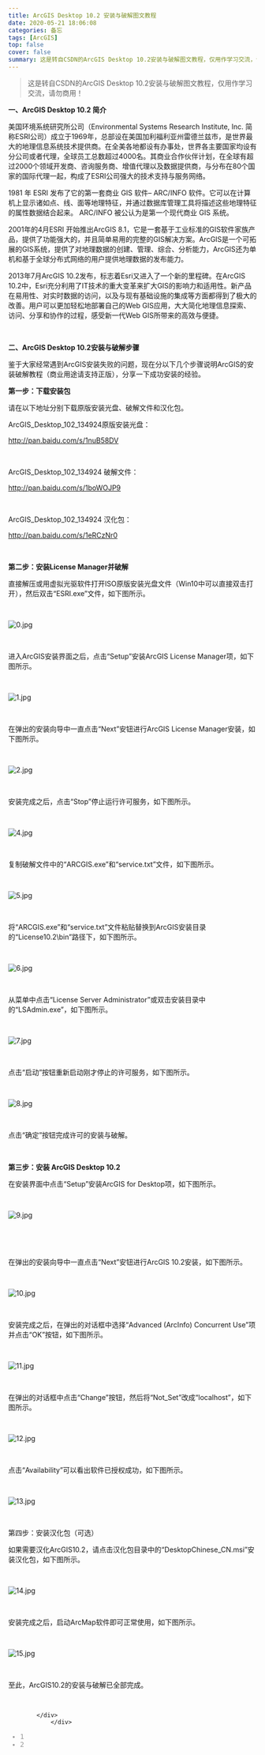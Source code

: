 ```yaml
---
title: ArcGIS Desktop 10.2 安装与破解图文教程
date: 2020-05-21 18:06:08
categories: 备忘
tags: [ArcGIS]
top: false
cover: false
summary: 这是转自CSDN的ArcGIS Desktop 10.2安装与破解图文教程，仅用作学习交流，请勿商用！
---
```

>这是转自CSDN的ArcGIS Desktop 10.2安装与破解图文教程，仅用作学习交流，请勿商用！
<div id="article_content" class="article_content clearfix">
            <link rel="stylesheet" href="https://csdnimg.cn/release/phoenix/template/css/ck_htmledit_views-211130ba7a.css">
                            <div id="content_views" class="markdown_views prism-dracula">
                    <!-- flowchart 箭头图标 勿删 -->
                    <svg xmlns="http://www.w3.org/2000/svg" style="display: none;">
                        <path stroke-linecap="round" d="M5,0 0,2.5 5,5z" id="raphael-marker-block" style="-webkit-tap-highlight-color: rgba(0, 0, 0, 0);"></path>
                    </svg>
                                            <div id="article_content" class="article_content clearfix csdn-tracking-statistics">
<p><strong><span>一、ArcGIS Desktop 10.2 简介</span></strong></p>
<p>
<span>美国环境系统研究所公司（Environmental Systems Research Institute, Inc. 简称ESRI公司）成立于1969年，总部设在美国加利福利亚州雷德兰兹市，是世界最大的地理信息系统技术提供商。在全美各地都设有办事处，世界各主要国家均设有分公司或者代理，全球员工总数超过4000名。其商业合作伙伴计划，在全球有超过2000个领域开发商、咨询服务商、增值代理以及数据提供商，与分布在80个国家的国际代理一起，构成了ESRI公司强大的技术支持与服务网络。</span></p>
<p>
<span>1981 年 ESRI 发布了它的第一套商业 GIS 软件– ARC/INFO 软件。它可以在计算机上显示诸如点、线、面等地理特征，并通过数据库管理工具将描述这些地理特征的属性数据结合起来。 ARC/INFO 被公认为是第一个现代商业 GIS 系统。</span></p>
<p>
<span>2001年的4月ESRI 开始推出ArcGIS 8.1，它是一套基于工业标准的GIS软件家族产品，提供了功能强大的，并且简单易用的完整的GIS解决方案。ArcGIS是一个可拓展的GIS系统，提供了对地理数据的创建、管理、综合、分析能力，ArcGIS还为单机和基于全球分布式网络的用户提供地理数据的发布能力。</span></p>
<p>
<span>2013年7月ArcGIS 10.2发布，标志着Esri又进入了一个新的里程碑。在ArcGIS 10.2中，Esri充分利用了IT技术的重大变革来扩大GIS的影响力和适用性。新产品在易用性、对实时数据的访问，以及与现有基础设施的集成等方面都得到了极大的改善。用户可以更加轻松地部署自己的Web GIS应用，大大简化地理信息探索、访问、分享和协作的过程，感受新一代Web GIS所带来的高效与便捷。</span></p>
<p>
<span><br></span></p>
<p><strong><span>二、ArcGIS Desktop 10.2安装与破解步骤</span></strong><span><strong><span></span><span></span></strong></span></p>
<p>
<span>鉴于大家经常遇到ArcGIS安装失败的问题，现在分以下几个步骤说明ArcGIS的安装破解教程（商业用途请支持正版），分享一下成功安装的经验。</span></p>
<p>
<span><strong><span>第一步：下载安装包</span></strong></span></p>
<p>
<span>请在以下地址分别下载原版安装光盘、破解文件和汉化包。</span></p>
<p>
<span>ArcGIS_Desktop_102_134924原版安装光盘：</span></p>
<p>
<span><a href="http://pan.baidu.com/s/1nuB58DV" rel="nofollow" target="_blank">http://pan.baidu.com/s/1nuB58DV</a></span></p>
<p><br></p>
<p>
<span>ArcGIS_Desktop_102_134924 破解文件：</span></p>
<p>
<span><a href="http://pan.baidu.com/s/1boWOJP9" rel="nofollow" target="_blank">http://pan.baidu.com/s/1boWOJP9</a></span></p>
<p><br></p>
<p>
<span>ArcGIS_Desktop_102_134924 汉化包：</span></p>
<p>
<span><a href="http://pan.baidu.com/s/1eRCzNr0" rel="nofollow" target="_blank">http://pan.baidu.com/s/1eRCzNr0</a></span></p>
<p><br></p>
<p>
<span><strong><span>第二步：安装License Manager并破解</span></strong></span></p>
<p>
<span>直接解压或用虚拟光驱软件打开ISO原版安装光盘文件（Win10中可以直接双击打开），然后双击“ESRI.exe”文件，如下图所示。</span></p>
<p><span><br></span></p>
<p>
<span><img src="http://pic.rivermap.cn/upload/201706/26/201706261102180129.jpg" title="0.jpg" alt="0.jpg"></span></p>
<p><span><br></span></p>
<p>
<span>进入ArcGIS安装界面之后，点击“Setup”安装ArcGIS License Manager项，如下图所示。</span></p>
<p><span><br></span></p>
<p>
<span><img src="http://pic.rivermap.cn/upload/201706/26/201706261103018415.jpg" title="1.jpg" alt="1.jpg"></span></p>
<p><span><br></span></p>
<p>
<span>在弹出的安装向导中一直点击“Next”安钮进行ArcGIS License Manager安装，如下图所示。</span></p>
<p><span><br></span></p>
<p>
<span><img src="http://pic.rivermap.cn/upload/201706/26/201706261103297794.jpg" title="2.jpg" alt="2.jpg"></span></p>
<p>
<span><br></span></p>
<p>
<span>安装完成之后，点击“Stop”停止运行许可服务，如下图所示。</span></p>
<p>
<span><br></span></p>
<p>
<span><img src="http://pic.rivermap.cn/upload/201706/26/201706261104180300.jpg" title="4.jpg" alt="4.jpg"></span></p>
<p>
<span><br></span></p>
<p>
<span>复制破解文件中的“ARCGIS.exe”和“service.txt”文件，如下图所示。</span></p>
<p><span><br></span></p>
<p>
<span><img src="http://pic.rivermap.cn/upload/201706/26/201706261104382646.jpg" title="5.jpg" alt="5.jpg"></span></p>
<p>
<span><br></span></p>
<p>
<span>将“ARCGIS.exe”和“service.txt”文件粘贴替换到ArcGIS安装目录的“License10.2\bin”路径下，如下图所示。</span></p>
<p><span><br></span></p>
<p>
<span><img src="http://pic.rivermap.cn/upload/201706/26/201706261105053119.jpg" title="6.jpg" alt="6.jpg"></span></p>
<p>
<span><br></span></p>
<p>
<span>从菜单中点击“License Server Administrator”或双击安装目录中的“LSAdmin.exe”，如下图所示。</span></p>
<p><span><br></span></p>
<p>
<span><img src="http://pic.rivermap.cn/upload/201706/26/201706261105214996.jpg" title="7.jpg" alt="7.jpg"></span></p>
<p><span><br></span></p>
<p>
<span>点击“启动”按钮重新启动刚才停止的许可服务，如下图所示。</span></p>
<p><span><br></span></p>
<p>
<span><img src="http://pic.rivermap.cn/upload/201706/26/201706261105425623.jpg" title="8.jpg" alt="8.jpg"></span></p>
<p><span><br></span></p>
<p>
<span>点击“确定”按钮完成许可的安装与破解。</span></p>
<p>
<span><br></span></p>
<p>
<span><strong><span>第三步：安装 ArcGIS Desktop 10.2</span></strong></span></p>
<p>
<span>在安装界面中点击“Setup”安装ArcGIS for Desktop项，如下图所示。</span></p>
<p><span><br></span></p>
<p>
<span><img src="http://pic.rivermap.cn/upload/201706/26/201706261106152190.jpg" title="9.jpg" alt="9.jpg"></span></p>
<p><br></p>
<p><span><br></span></p>
<p>
<span>在弹出的安装向导中一直点击“Next”安钮进行ArcGIS 10.2安装，如下图所示。</span></p>
<p><span><br></span></p>
<p>
<span><img src="http://pic.rivermap.cn/upload/201706/26/201706261106326411.jpg" title="10.jpg" alt="10.jpg"></span></p>
<p>
<span><br></span></p>
<p>
<span>安装完成之后，在弹出的对话框中选择“Advanced (ArcInfo) Concurrent Use”项并点击“OK”按钮，如下图所示。</span></p>
<p><span><br></span></p>
<p>
<span><img src="http://pic.rivermap.cn/upload/201706/26/201706261106472975.jpg" title="11.jpg" alt="11.jpg"></span></p>
<p>
<span><br></span></p>
<p>
<span>在弹出的对话框中点击“Change”按钮，然后将“Not_Set”改成“localhost”，如下图所示。</span></p>
<p><span><br></span></p>
<p>
<span><img src="http://pic.rivermap.cn/upload/201706/26/201706261107326575.jpg" title="12.jpg" alt="12.jpg"></span></p>
<p>
<span><br></span></p>
<p>
<span>点击“Availability”可以看出软件已授权成功，如下图所示。</span></p>
<p>
<span><br></span></p>
<p>
<span><img src="http://pic.rivermap.cn/upload/201706/26/201706261107526890.jpg" title="13.jpg" alt="13.jpg"></span></p>
<p><span><br></span></p>
<p>
<span>第四步：安装汉化包（可选）</span></p>
<p>
<span>如果需要汉化ArcGIS10.2，请点击汉化包目录中的“DesktopChinese_CN.msi”安装汉化包，如下图所示。</span></p>
<p><span><br></span></p>
<p>
<span><img src="http://pic.rivermap.cn/upload/201706/26/201706261108064548.jpg" title="14.jpg" alt="14.jpg"></span></p>
<p><span><br></span></p>
<p>
<span>安装完成之后，启动ArcMap软件即可正常使用，如下图所示。</span></p>
<p><span><br></span></p>
<p>
<span><img src="http://pic.rivermap.cn/upload/201706/26/201706261108180331.jpg" title="15.jpg" alt="15.jpg"></span></p>
<p>
<span><br></span></p>
<p>
<span>至此，ArcGIS10.2的安装与破解已全部完成。</span></p>
<div><span><br></span></div>

<pre class="prettyprint"><code class="has-numbering">        &lt;/div&gt;
            &lt;/div&gt;
</code><ul class="pre-numbering" style=""><li style="color: rgb(153, 153, 153);">1</li><li style="color: rgb(153, 153, 153);">2</li></ul></pre></div></div>                                    </div><div><div></div></div>
              
